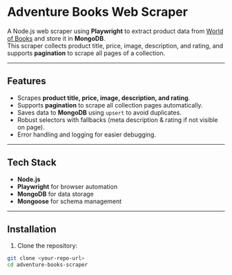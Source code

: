# Adventure Books Web Scraper

A Node.js web scraper using **Playwright** to extract product data from [World of Books](https://www.worldofbooks.com/en-gb/collections/adventure-books) and store it in **MongoDB**.  
This scraper collects product title, price, image, description, and rating, and supports **pagination** to scrape all pages of a collection.

---

## Features

- Scrapes **product title, price, image, description, and rating**.
- Supports **pagination** to scrape all collection pages automatically.
- Saves data to **MongoDB** using `upsert` to avoid duplicates.
- Robust selectors with fallbacks (meta description & rating if not visible on page).
- Error handling and logging for easier debugging.

---

## Tech Stack

- **Node.js**
- **Playwright** for browser automation
- **MongoDB** for data storage
- **Mongoose** for schema management

---

## Installation

1. Clone the repository:

```bash
git clone <your-repo-url>
cd adventure-books-scraper
